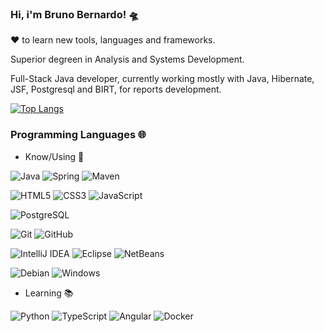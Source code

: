 ### Hi, i'm Bruno Bernardo! 🛸

❤ to learn new tools, languages and frameworks.

Superior degreen in Analysis and Systems Development.

Full-Stack Java developer, currently working mostly with Java, Hibernate, JSF, Postgresql and BIRT, for reports development.


[![Top Langs](https://github-readme-stats.vercel.app/api/top-langs/?username=Bruno-Bernardo&layout=compact)](https://github.com/Bruno-Bernardo/github-readme-stats)

### Programming Languages 🌐

- Know/Using 🧠

![Java](http://img.shields.io/badge/-Java-007396?style=flat-square&logo=java&logoColor=ffffff)
![Spring](http://img.shields.io/badge/-Spring-6DB33F?style=flat-square&logo=spring&logoColor=ffffff)
![Maven](http://img.shields.io/badge/-Maven-1565c0?style=flat-square&logo=apache-maven)

![HTML5](https://img.shields.io/badge/-HTML5-%23E44D27?style=flat-square&logo=html5&logoColor=ffffff)
![CSS3](https://img.shields.io/badge/-CSS3-%231572B6?style=flat-square&logo=css3)
![JavaScript](https://img.shields.io/badge/-JavaScript-%23F7DF1C?style=flat-square&logo=javascript&logoColor=000000&labelColor=%23F7DF1C&color=%23FFCE5A)

![PostgreSQL](https://img.shields.io/badge/-PostgreSQL-336791?style=flat-square&logo=postgresql)

![Git](https://img.shields.io/badge/-Git-%23F05032?style=flat-square&logo=git&logoColor=%23ffffff)
![GitHub](https://img.shields.io/badge/-GitHub-181717?style=flat-square&logo=github)

![IntelliJ IDEA](http://img.shields.io/badge/-IntelliJ%20IDEA-000000?style=flat-square&logo=intellij-idea&logoColor=ffffff)
![Eclipse](http://img.shields.io/badge/-Eclipse-000000?style=flat-square&logo=eclipse-ide&logoColor=ffffff)
![NetBeans](http://img.shields.io/badge/-NetBeans-000000?style=flat-square&logo=NetBeans&logoColor=ffffff)

![Debian](http://img.shields.io/badge/-Debian-A81D33?style=flat-square&logo=debian&logoColor=ffffff)
![Windows](http://img.shields.io/badge/-Windows-0078D6?style=flat-square&logo=windows&logoColor=ffffff)

- Learning 📚

![Python](http://img.shields.io/badge/-Python-265277?style=flat-square&logo=Python&logoColor=ffffff)
![TypeScript](http://img.shields.io/badge/-TypeScript-3178c6?style=flat-square&logo=typescript&logoColor=ffffff)
![Angular](http://img.shields.io/badge/-Angular-CC2927?style=flat-square&logo=angular&logoColor=ffffff)
![Docker](https://img.shields.io/badge/-Docker-black?style=flat-square&logo=docker)

<!--
**Bruno-Bernardo/Bruno-Bernardo** is a ✨ _special_ ✨ repository because its `README.md` (this file) appears on your GitHub profile.

Here are some ideas to get you started:

- 🔭 I’m currently working on ...
- 🌱 I’m currently learning ...
- 👯 I’m looking to collaborate on ...
- 🤔 I’m looking for help with ...
- 💬 Ask me about ...
- 📫 How to reach me: ...
- 😄 Pronouns: ...
- ⚡ Fun fact: ...
-->

